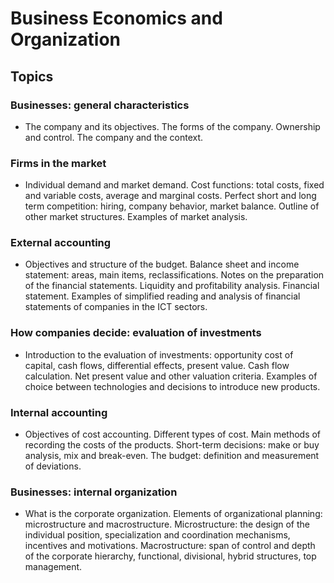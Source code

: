 # Business Economics and Organization

## Topics

### Businesses: general characteristics
- The company and its objectives. The forms of the company. Ownership and control. The company and the context.

### Firms in the market
- Individual demand and market demand. Cost functions: total costs, fixed and variable costs, average and marginal costs. Perfect short and long term competition: hiring, company behavior, market balance. Outline of other market structures. Examples of market analysis.

### External accounting
- Objectives and structure of the budget. Balance sheet and income statement: areas, main items, reclassifications. Notes on the preparation of the financial statements. Liquidity and profitability analysis. Financial statement. Examples of simplified reading and analysis of financial statements of companies in the ICT sectors.

### How companies decide: evaluation of investments
- Introduction to the evaluation of investments: opportunity cost of capital, cash flows, differential effects, present value. Cash flow calculation. Net present value and other valuation criteria. Examples of choice between technologies and decisions to introduce new products.

### Internal accounting
- Objectives of cost accounting. Different types of cost. Main methods of recording the costs of the products. Short-term decisions: make or buy analysis, mix and break-even. The budget: definition and measurement of deviations.

### Businesses: internal organization
- What is the corporate organization. Elements of organizational planning: microstructure and macrostructure. Microstructure: the design of the individual position, specialization and coordination mechanisms, incentives and motivations. Macrostructure: span of control and depth of the corporate hierarchy, functional, divisional, hybrid structures, top management.
